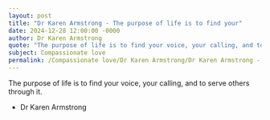 ```yaml
---
layout: post
title: "Dr Karen Armstrong - The purpose of life is to find your"
date: 2024-12-28 12:00:00 -0000
author: Dr Karen Armstrong
quote: "The purpose of life is to find your voice, your calling, and to serve others through it."
subject: Compassionate love
permalink: /Compassionate love/Dr Karen Armstrong/Dr Karen Armstrong - The purpose of life is to find your
---
```


The purpose of life is to find your voice, your calling, and to serve others through it.

- Dr Karen Armstrong
